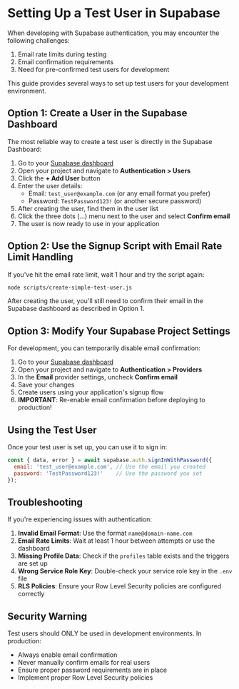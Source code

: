 # Setting Up a Test User in Supabase

When developing with Supabase authentication, you may encounter the following challenges:

1. Email rate limits during testing
2. Email confirmation requirements
3. Need for pre-confirmed test users for development

This guide provides several ways to set up test users for your development environment.

## Option 1: Create a User in the Supabase Dashboard

The most reliable way to create a test user is directly in the Supabase Dashboard:

1. Go to your [Supabase dashboard](https://app.supabase.com)
2. Open your project and navigate to **Authentication > Users**
3. Click the **+ Add User** button
4. Enter the user details:
   - Email: `test_user@example.com` (or any email format you prefer)
   - Password: `TestPassword123!` (or another secure password)
5. After creating the user, find them in the user list
6. Click the three dots (...) menu next to the user and select **Confirm email**
7. The user is now ready to use in your application

## Option 2: Use the Signup Script with Email Rate Limit Handling

If you've hit the email rate limit, wait 1 hour and try the script again:

```bash
node scripts/create-simple-test-user.js
```

After creating the user, you'll still need to confirm their email in the Supabase dashboard as described in Option 1.

## Option 3: Modify Your Supabase Project Settings

For development, you can temporarily disable email confirmation:

1. Go to your [Supabase dashboard](https://app.supabase.com)
2. Open your project and navigate to **Authentication > Providers**
3. In the **Email** provider settings, uncheck **Confirm email**
4. Save your changes
5. Create users using your application's signup flow
6. **IMPORTANT**: Re-enable email confirmation before deploying to production!

## Using the Test User

Once your test user is set up, you can use it to sign in:

```javascript
const { data, error } = await supabase.auth.signInWithPassword({
  email: 'test_user@example.com', // Use the email you created
  password: 'TestPassword123!'    // Use the password you set
});
```

## Troubleshooting

If you're experiencing issues with authentication:

1. **Invalid Email Format**: Use the format `name@domain-name.com` 
2. **Email Rate Limits**: Wait at least 1 hour between attempts or use the dashboard
3. **Missing Profile Data**: Check if the `profiles` table exists and the triggers are set up
4. **Wrong Service Role Key**: Double-check your service role key in the `.env` file
5. **RLS Policies**: Ensure your Row Level Security policies are configured correctly

## Security Warning

Test users should ONLY be used in development environments. In production:

- Always enable email confirmation
- Never manually confirm emails for real users
- Ensure proper password requirements are in place
- Implement proper Row Level Security policies 